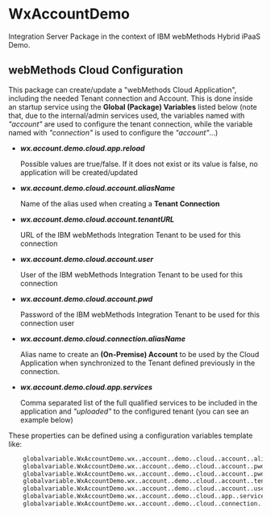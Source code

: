 # WxAccountDemo

Integration Server Package in the context of IBM webMethods Hybrid iPaaS Demo.

## webMethods Cloud Configuration

This package can create/update a "webMethods Cloud Application", including the needed Tenant connection and Account. This is done inside an startup service using the **Global (Package) Variables** listed below (note that, due to the internal/admin services used, the variables named with *"account"* are used to configure the tenant connection, while the variable named with *"connection"* is used to configure the *"account"*...)

- ***wx.account.demo.cloud.app.reload***

    Possible values are true/false. If it does not exist or its value is false, no application will be created/updated

- ***wx.account.demo.cloud.account.aliasName***

    Name of the alias used when creating a **Tenant Connection**

- ***wx.account.demo.cloud.account.tenantURL***

    URL of the IBM webMethods Integration Tenant to be used for this connection

- ***wx.account.demo.cloud.account.user***

    User of the IBM webMethods Integration Tenant to be used for this connection

- ***wx.account.demo.cloud.account.pwd***

    Password of the IBM webMethods Integration Tenant to be used for this connection user

- ***wx.account.demo.cloud.connection.aliasName***

    Alias name to create an **(On-Premise) Account** to be used by the Cloud Application when synchronized to the Tenant defined previously in the connection.

- ***wx.account.demo.cloud.app.services***

    Comma separated list of the full qualified services to be included in the application and *"uploaded"* to the configured tenant (you can see an example below)

These properties can be defined using a configuration variables template like:

```txt
    globalvariable.WxAccountDemo.wx..account..demo..cloud..account..aliasName.value = <YOUR_ALIAS>
    globalvariable.WxAccountDemo.wx..account..demo..cloud..account..pwd.isSecure = true
    globalvariable.WxAccountDemo.wx..account..demo..cloud..account..pwd.value = <YOUR_PASSWORD>
    globalvariable.WxAccountDemo.wx..account..demo..cloud..account..tenantURL.value = https://your-tenant.webmethods.io
    globalvariable.WxAccountDemo.wx..account..demo..cloud..account..user.value = <YOUR_USER>
    globalvariable.WxAccountDemo.wx..account..demo..cloud..app..services.value = wx.accountdemo.pub.services\:createCustomerAccounts,wx.accountdemo.pub.services\:deleteAccountByID,wx.accountdemo.pub.services\:getAllCustomerAccounts,wx.accountdemo.pub.services\:getCustomerAccountByID
    globalvariable.WxAccountDemo.wx..account..demo..cloud..connection..aliasName.value = <YOUR_HYBRID_USER>
```
